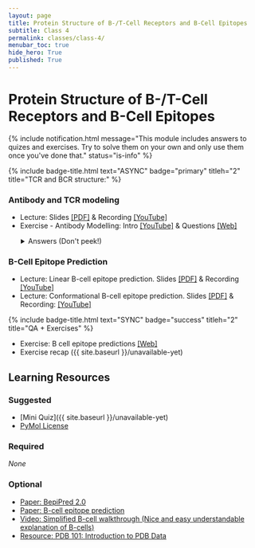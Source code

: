```yaml
---
layout: page
title: Protein Structure of B-/T-Cell Receptors and B-Cell Epitopes
subtitle: Class 4
permalink: classes/class-4/
menubar_toc: true
hide_hero: True
published: True
---
```


# Protein Structure of B-/T-Cell Receptors and B-Cell Epitopes

{% include notification.html message="This module includes answers to quizes and exercises. Try to solve them on your own and only use them once you've done that." status="is-info" %}

{% include badge-title.html text="ASYNC" badge="primary" titleh="2" title="TCR and BCR structure:" %}

### Antibody and TCR modeling

- Lecture: Slides [[PDF]](https://teaching.healthtech.dtu.dk/22145/images/2/2a/Antibody_structure.pdf) & Recording [[YouTube]](https://www.youtube.com/watch?v=HP-zcAugLkk)
- Exercise - Antibody Modelling: Intro [[YouTube]](https://youtu.be/5t7aUkXVuwk) & Questions [[Web]](https://teaching.healthtech.dtu.dk/22145/index.php/Antibody_Structure_Prediction_and_Analysis)

<details style="padding-left:25px">

  <summary markdown="span">
    Answers (Don't peek!)
  </summary>

Exercise Recap and Answers [[Youtube]](https://www.youtube.com/watch?v=8dzwdlKTUXI)
  
</details>

### B-Cell Epitope Prediction

- Lecture: Linear B-cell epitope prediction. Slides [[PDF]](https://teaching.healthtech.dtu.dk/22145/images/6/69/Linear_epitope_prediction.pdf) & Recording [[YouTube]](https://youtu.be/Ukk5XJfuh6k)
- Lecture: Conformational B-cell epitope prediction. Slides [[PDF]](https://teaching.healthtech.dtu.dk/22145/images/4/4c/Conformational_epitope_prediction.pdf) & Recording: [[YouTube]](https://youtu.be/xg8Wf4rNsqw)

{% include badge-title.html text="SYNC" badge="success" titleh="2" title="QA + Exercises" %}

- Exercise: B cell epitope predictions [[Web]](http://www.cbs.dtu.dk/courses/27485.imm/epitope_2014.php)
- Exercise recap ({{ site.baseurl }}/unavailable-yet)

## Learning Resources

### Suggested

- [Mini Quiz]({{ site.baseurl }}/unavailable-yet)
- [PyMol License](https://teaching.healthtech.dtu.dk/22145/images/d/d5/Pymol-edu-license-2021.txt)

### Required

*None*

### Optional

- [Paper: BepiPred 2.0](https://academic.oup.com/nar/article/3787843)
- [Paper: B-cell epitope prediction](http://www.ncbi.nlm.nih.gov/pmc/articles/PMC3531324/)
- [Video: Simplified B-cell walkthrough (Nice and easy understandable explanation of B-cells)](http://www.youtube.com/watch?v=Z36dUduOk1Y)
- [Resource: PDB 101: Introduction to PDB Data](https://pdb101.rcsb.org/learn/guide-to-understanding-pdb-data/)